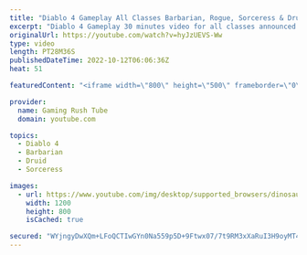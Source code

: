 ```yaml
---
title: "Diablo 4 Gameplay All Classes Barbarian, Rogue, Sorceress & Druid"
excerpt: "Diablo 4 Gameplay 30 minutes video for all classes announced so far by Blizzard. The gameplay video is available in HD 1080p ..."
originalUrl: https://youtube.com/watch?v=hyJzUEVS-Ww
type: video
length: PT28M36S
publishedDateTime: 2022-10-12T06:06:36Z
heat: 51

featuredContent: "<iframe width=\"800\" height=\"500\" frameborder=\"0\" src=\"https://www.youtube.com/embed/hyJzUEVS-Ww\" allow=\"accelerometer; autoplay; encrypted-media; gyroscope; picture-in-picture\" allowfullscreen></iframe>"

provider:
  name: Gaming Rush Tube
  domain: youtube.com

topics:
  - Diablo 4
  - Barbarian
  - Druid
  - Sorceress

images:
  - url: https://www.youtube.com/img/desktop/supported_browsers/dinosaur.png
    width: 1200
    height: 800
    isCached: true

secured: "WYjngyDwXQm+LFoQCTIwGYn0Na559p5D+9Ftwx07/7t9RM3xXaRuI3H9oyMT4Guu4SeHhXImV0yOQljOil356rWcB5kGkJjt34wvkx+6b1ucaD1y61b9H+9lc/LFDXcwdJ66d9nz+kRs9u9J8JS/B+tTvG1e5lRZDW2B2kFbFHr4v5BEXomR1sUbQiXrqTI/8vLzUsxDgiQnoi53K55tCg1xI/gV6uRpuw5OLtD2str2AZ3fxjgoXmayPq267uaoUD7iHV2+0dF3JsaOMDkp9NQ854Mf/M2ktQM8oAp+C1oS4jKZ5W1fK1RXRMfeudkxUOefGVNWkxWSz0i9Pb/SD/XM/m6rzSgHHl7YnWv36Ga8cMMnyOSoWp5HYXF+dS8HIeFInjrF66DvEzROCPuch2Qks7S82vJDmfspjpegBGw=;XJR8T2OJNt3SUNNvzIRBBQ=="
---
```


